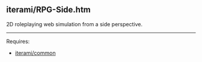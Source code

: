 iterami/RPG-Side.htm
--------------------

2D roleplaying web simulation from a side perspective.

---

Requires:
* [iterami/common](https://github.com/iterami/common)

